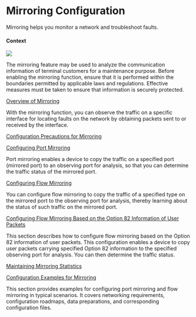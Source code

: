 Mirroring Configuration
=======================

Mirroring helps you monitor a network and troubleshoot
faults.

#### Context

![](../../../../public_sys-resources/note_3.0-en-us.png) 

The mirroring feature may be used to analyze the communication information of terminal customers for a maintenance purpose. Before enabling the mirroring function, ensure that it is performed within the boundaries permitted by applicable laws and regulations. Effective measures must be taken to ensure that information is securely protected.



[Overview of Mirroring](../../../../software/nev8r10_vrpv8r16/user/ne/dc_ne_portmirror_cfg_0001.html)

With the mirroring function, you can observe the traffic on a specific interface for locating faults on the network by obtaining packets sent to or received by the interface.

[Configuration Precautions for Mirroring](../../../../software/nev8r10_vrpv8r16/user/spec/Mirroring_limitation.html)



[Configuring Port Mirroring](../../../../software/nev8r10_vrpv8r16/user/ne/dc_ne_portmirror_cfg_0003.html)

Port mirroring enables a device to copy the traffic on a specified port (mirrored port) to an observing port for analysis, so that you can determine the traffic status of the mirrored port.

[Configuring Flow Mirroring](../../../../software/nev8r10_vrpv8r16/user/ne/dc_ne_portmirror_cfg_0009.html)

You can configure flow mirroring to copy the traffic of a specified type on the mirrored port to the observing port for analysis, thereby learning about the status of such traffic on the mirrored port.

[Configuring Flow Mirroring Based on the Option 82 Information of User Packets](../../../../software/nev8r10_vrpv8r16/user/ne/dc_ne_portmirror_cfg_0029.html)

This section describes how to configure flow mirroring based on the Option 82 information of user packets. This configuration enables a device to copy user packets carrying specified Option 82 information to the specified observing port for analysis. You can then determine the traffic status.

[Maintaining Mirroring Statistics](../../../../software/nev8r10_vrpv8r16/user/ne/dc_ne_portmirror_cfg_0034.html)



[Configuration Examples for Mirroring](../../../../software/nev8r10_vrpv8r16/user/ne/dc_ne_portmirror_cfg_0018.html)

This section provides examples for configuring port mirroring and flow mirroring in typical scenarios. It covers networking requirements, configuration roadmaps, data preparations, and corresponding configuration files.